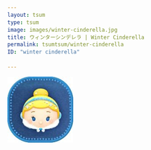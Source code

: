 ```yaml
---
layout: tsum
type: tsum
image: images/winter-cinderella.jpg
title: ウィンターシンデレラ | Winter Cinderella
permalink: tsumtsum/winter-cinderella
ID: "winter cinderella"

---
```

<img class="ui image" src="../images/winter-cinderella.jpg">
